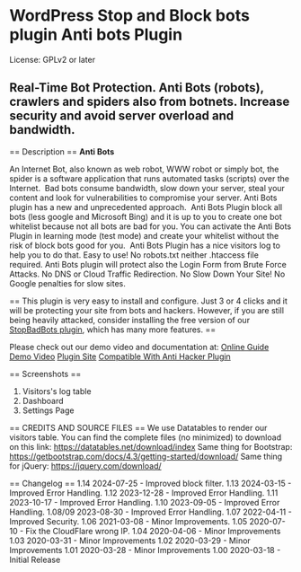 # WordPress Stop and Block bots plugin Anti bots Plugin  #

License: GPLv2 or later


## Real-Time Bot Protection. Anti Bots (robots), crawlers and spiders also from botnets. Increase security and avoid server overload and bandwidth. ##


== Description ==
**Anti Bots**

An Internet Bot, also known as web robot, WWW robot or simply bot, the spider is a software application that runs automated tasks (scripts) over the Internet.  Bad bots consume bandwidth, slow down your server, steal your content and look for vulnerabilities to compromise your server.
Anti Bots plugin has a new and unprecedented approach.  Anti Bots Plugin block all bots (less google and Microsoft Bing) and it is up to you to create one bot whitelist because not all bots are bad for you.
You can activate the Anti Bots Plugin in learning mode (test mode) and create your whitelist without the risk of block bots good for you.  Anti Bots Plugin has a nice visitors log to help you to do that.
Easy to use! No robots.txt neither .htaccess file required.
Anti Bots plugin will protect also the Login Form from Brute Force Attacks.
No DNS or Cloud Traffic Redirection. No Slow Down Your Site! No Google penalties for slow sites.

== This plugin is very easy to install and configure. Just 3 or 4 clicks and it will be protecting your site from bots and hackers. However, if you are still being heavily attacked, consider installing the free version of our <a href="https://wordpress.org/plugins/stopbadbots">StopBadBots plugin</a>, which has many more features. ==

Please check out our demo video and documentation at:
<a href="https://antibotsplugin.com/help/">Online Guide</a>
<a href="https://antibotsplugin.com/demo-video/">Demo Video</a>
<a href="https://antibotsplugin.com/">Plugin Site</a>
<a href="https://antihackerplugin.com/">Compatible With Anti Hacker Plugin</a>


== Screenshots ==
1. Visitors's log table 
2. Dashboard 
3. Settings Page

== CREDITS AND SOURCE FILES ==
We use Datatables to render our visitors table.
You can find the complete files (no minimized) to download 
on this link:
https://datatables.net/download/index
Same thing for Bootstrap:
https://getbootstrap.com/docs/4.3/getting-started/download/
Same thing for jQuery:
https://jquery.com/download/

== Changelog ==
1.14 2024-07-25 -  Improved block filter.
1.13 2024-03-15 -  Improved Error Handling.
1.12 2023-12-28 -  Improved Error Handling.
1.11 2023-10-17 -  Improved Error Handling.
1.10 2023-09-05 -  Improved Error Handling.
1.08/09 2023-08-30 -  Improved Error Handling.
1.07 2022-04-11 -  Improved Security.
1.06 2021-03-08 -  Minor Improvements.
1.05 2020-07-10 -  Fix the CloudFlare wrong IP.
1.04 2020-04-06 -  Minor Improvements
1.03 2020-03-31 -  Minor Improvements
1.02 2020-03-29 -  Minor Improvements
1.01 2020-03-28 -  Minor Improvements
1.00 2020-03-18 -  Initial Release

